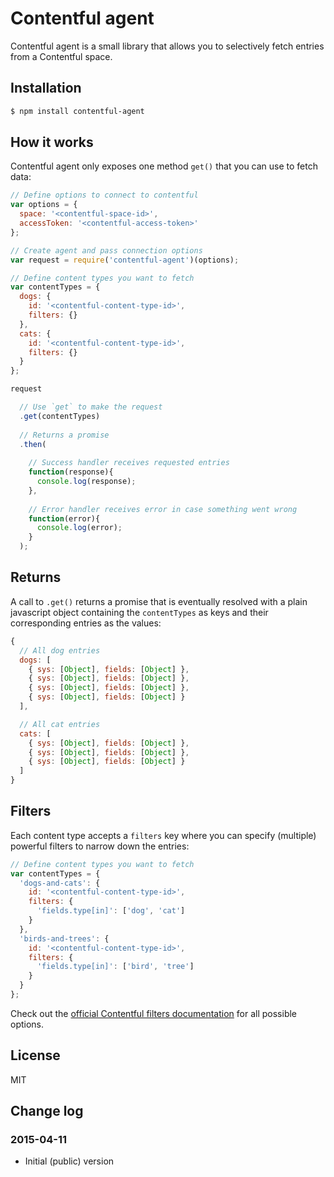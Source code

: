 # Contentful agent

Contentful agent is a small library that allows you to selectively fetch entries from a Contentful space.

## Installation

```bash
$ npm install contentful-agent
```

## How it works

Contentful agent only exposes one method `get()` that you can use to fetch data:

```javascript
// Define options to connect to contentful
var options = {
  space: '<contentful-space-id>',
  accessToken: '<contentful-access-token>'
};

// Create agent and pass connection options
var request = require('contentful-agent')(options);

// Define content types you want to fetch
var contentTypes = {
  dogs: {
    id: '<contentful-content-type-id>',
    filters: {}
  },
  cats: {
    id: '<contentful-content-type-id>',
    filters: {}
  }
};

request

  // Use `get` to make the request
  .get(contentTypes)
  
  // Returns a promise
  .then(
  
    // Success handler receives requested entries
    function(response){
      console.log(response);
    },
    
    // Error handler receives error in case something went wrong
    function(error){
      console.log(error);
    }
  );
```

## Returns

A call to `.get()` returns a promise that is eventually resolved with a plain javascript object containing the `contentTypes` as keys and their corresponding entries as the values:

```javascript
{
  // All dog entries
  dogs: [
    { sys: [Object], fields: [Object] },
    { sys: [Object], fields: [Object] },
    { sys: [Object], fields: [Object] },
    { sys: [Object], fields: [Object] }
  ],

  // All cat entries
  cats: [
    { sys: [Object], fields: [Object] },
    { sys: [Object], fields: [Object] },
    { sys: [Object], fields: [Object] }
  ]
}
```

## Filters

Each content type accepts a `filters` key where you can specify (multiple) powerful filters to narrow down the entries:

```javascript
// Define content types you want to fetch
var contentTypes = {
  'dogs-and-cats': {
    id: '<contentful-content-type-id>',
    filters: {
      'fields.type[in]': ['dog', 'cat']
    }
  },
  'birds-and-trees': {
    id: '<contentful-content-type-id>',
    filters: {
      'fields.type[in]': ['bird', 'tree']
    }
  }
};
```

Check out the [official Contentful filters documentation](https://www.contentful.com/developers/documentation/content-delivery-api/#search-filter) for all possible options.

## License

MIT

## Change log

### 2015-04-11

- Initial (public) version
